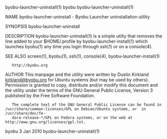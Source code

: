 byobu-launcher-uninstall(1)						     byobu						   byobu-launcher-uninstall(1)

NAME
       byobu-launcher-uninstall - Byobu Launcher uninstallation utility

SYNOPSIS
       byobu-launcher-uninstall

DESCRIPTION
       byobu-launcher-uninstall(1)  is a simple utilty that removes the line added to your $HOME/.profile by byobu-launcher-install(1) which launches byobu(1)
       any time you login through ssh(1) or on a console(4).

SEE ALSO
       screen(1), byobu(1), ssh(1), console(4), byobu-launcher-install(1)

       http://byobu.org

AUTHOR
       This manpage and the utility were written by Dustin Kirkland <kirkland@byobu.org> for Ubuntu systems (but  may  be  used	 by  others).	Permission  is
       granted	to  copy, distribute and/or modify this document and the utility under the terms of the GNU General Public License, Version 3 published by the
       Free Software Foundation.

       The complete text of the GNU General Public License can be found in /usr/share/common-licenses/GPL on Debian/Ubuntu systems, or	in  /usr/share/doc/fe‐
       dora-release-*/GPL on Fedora systems, or on the web at http://www.gnu.org/licenses/gpl.txt.

byobu									  3 Jan 2010						   byobu-launcher-uninstall(1)
